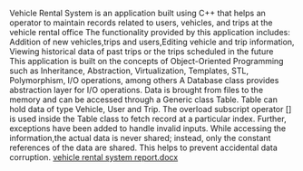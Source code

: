 Vehicle Rental System is an application built using C++ that helps an operator to maintain records related to users, vehicles, and trips at the vehicle rental office
The functionality provided by this application includes:
Addition of new vehicles,trips and users,Editing vehicle and trip information, Viewing historical data of past trips or the trips scheduled in the future         
This application is built on the concepts of Object-Oriented Programming such as Inheritance, Abstraction, Virtualization, Templates, STL, Polymorphism, I/O operations, among others
A Database class provides abstraction layer for I/O operations. Data is brought from files to the memory and can be accessed through a Generic class Table. 
Table can hold data of type Vehicle, User and Trip. The overload subscript operator [] is used inside the Table class to fetch record at a particular index. Further, exceptions have been added to handle invalid inputs.
While accessing the information,the actual data is never shared; instead, only the constant references of the data are shared. This helps to prevent accidental data corruption.
[vehicle rental system report.docx](https://github.com/Yoktha17/Vehicle-Rental-System/files/13819745/vehicle.rental.system.report.docx)
